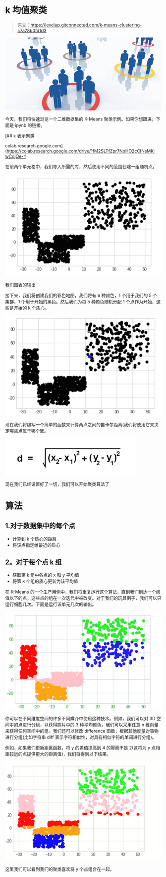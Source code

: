 # k 均值聚类

> 原文：<https://levelup.gitconnected.com/k-means-clustering-c7a78b0fd1d3>

![](img/5d272da8314215c5d2168756c688e79b.png)

今天，我们将快速浏览一个二维数据集的 K-Means 聚类示例。如果你想跟进，下面是 ipynb 的链接。

[](https://colab.research.google.com/drive/1fM2SLTfZpr7NoHO2cCINsMK-wCqjQe-r) [## k 表示聚类

colab.research.google.com](https://colab.research.google.com/drive/1fM2SLTfZpr7NoHO2cCINsMK-wCqjQe-r) 

在前两个单元格中，我们导入所需的库，然后使用不同的范围创建一组随机点。

![](img/2a6c7bb902e14bc96e71e9f8c3f16495.png)

我们图表的输出

接下来，我们将创建我们的彩色地图，我们将有 6 种颜色，1 个用于我们的 5 个集群，1 个用于开始的黑色。然后我们为每 5 种颜色随机分配 1 个点作为开始，这些是开始的 k 个质心。

![](img/61210d6ae067922d177d034f3f406e0a.png)

现在我们将编写一个简单的函数来计算两点之间的笛卡尔距离(我们将使用它来决定哪些点属于哪个簇。

![](img/ce8410a15460a5214fb846fde1eb8e03.png)

现在我们已经设置好了一切，我们可以开始聚类算法了

# 算法

## 1.对于数据集中的每个点

*   计算到 k 个质心的距离
*   将该点指定给最近的质心

## **2。对于每个点 k 组**

*   获取第 k 组中各点的 x 和 y 平均值
*   将第 k 个组的质心更新为该平均值

在 K-Means 的一个生产用例中，我们将重复运行这个算法，直到我们到达一个阈值以下的点，这些点的组在一次迭代中被改变。对于我们的玩具例子，我们可以只运行细胞几次。下面是运行该单元几次的输出。

![](img/81738a5cd8d2a316e470d9ad4bd8ac82.png)

你可以在不同维度空间的许多不同媒介中使用这种技术。例如，我们可以对 3D 空间中的点进行分组，以获得照片中的 3 种平均颜色，我们可以采用任意 n 维向量来获得任何空间中的组。我们还可以修改 difference 函数，根据其他度量对事物进行分组(比如字符串 diff 表示字符相似性，对具有相似字符的单词进行分组)。

例如，如果我们更新距离函数，将 y 的差值提高到 4 的幂而不是 2(这将为 y 点相距较远的点提供更大的距离值)，我们将得到以下结果。

![](img/3547786756de5326ce91c12ad695b937.png)

这里我们可以看到我们的聚类喜欢将 y 个点组合在一起。
